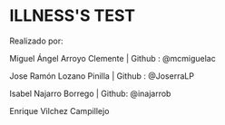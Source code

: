 <h1>ILLNESS'S TEST</h1>

<p>Realizado por:

Miguel Ángel Arroyo Clemente | Github : @mcmiguelac

Jose Ramón Lozano Pinilla | Github : @JoserraLP

Isabel Najarro Borrego | Github: @inajarrob

Enrique Vilchez Campillejo
</p>
